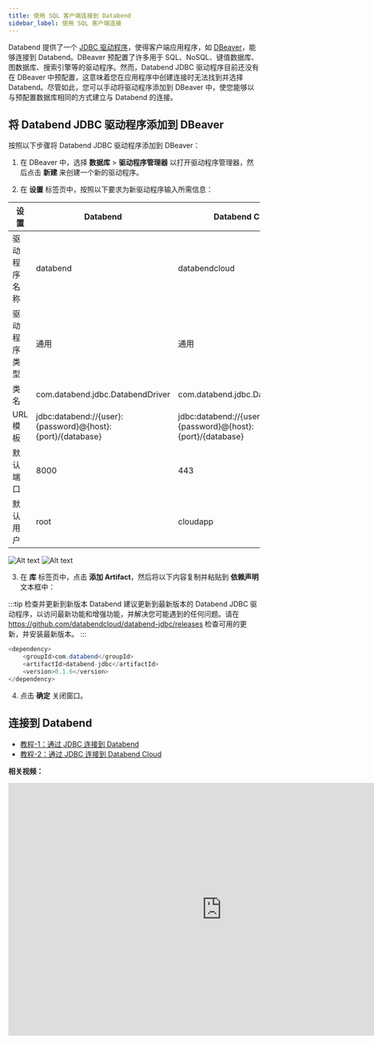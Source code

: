 ```yaml
---
title: 使用 SQL 客户端连接到 Databend
sidebar_label: 使用 SQL 客户端连接
---
```


Databend 提供了一个 [JDBC 驱动程序](https://github.com/databendcloud/databend-jdbc)，使得客户端应用程序，如 [DBeaver](https://dbeaver.com/)，能够连接到 Databend。DBeaver 预配置了许多用于 SQL、NoSQL、键值数据库、图数据库、搜索引擎等的驱动程序。然而，Databend JDBC 驱动程序目前还没有在 DBeaver 中预配置，这意味着您在应用程序中创建连接时无法找到并选择 Databend。尽管如此，您可以手动将驱动程序添加到 DBeaver 中，使您能够以与预配置数据库相同的方式建立与 Databend 的连接。

## 将 Databend JDBC 驱动程序添加到 DBeaver

按照以下步骤将 Databend JDBC 驱动程序添加到 DBeaver：

1. 在 DBeaver 中，选择 **数据库** > **驱动程序管理器** 以打开驱动程序管理器，然后点击 **新建** 来创建一个新的驱动程序。

2. 在 **设置** 标签页中，按照以下要求为新驱动程序输入所需信息：

| 设置          | Databend                                                   | Databend Cloud                                             |
|--------------|------------------------------------------------------------|------------------------------------------------------------|
| 驱动程序名称  | databend                                                   | databendcloud                                              |
| 驱动程序类型  | 通用                                                      | 通用                                                      |
| 类名         | com.databend.jdbc.DatabendDriver                           | com.databend.jdbc.DatabendDriver                           |
| URL 模板     | jdbc:databend://{user}:{password}@{host}:{port}/{database} | jdbc:databend://{user}:{password}@{host}:{port}/{database} |
| 默认端口     | 8000                                                       | 443                                                        |
| 默认用户     | root                                                       | cloudapp                                                   |

![Alt text](@site/docs/public/img/integration/jdbc-new-driver.png)
![Alt text](@site/static/img/documents/develop/jdbc-new-driver.png)

3. 在 **库** 标签页中，点击 **添加 Artifact**，然后将以下内容复制并粘贴到 **依赖声明** 文本框中：

:::tip 检查并更新到新版本
Databend 建议更新到最新版本的 Databend JDBC 驱动程序，以访问最新功能和增强功能，并解决您可能遇到的任何问题。请在 ​https://github.com/databendcloud/databend-jdbc/releases 检查可用的更新，并安装最新版本。
:::

```java
<dependency>
    <groupId>com.databend</groupId>
    <artifactId>databend-jdbc</artifactId>
    <version>0.1.6</version>
</dependency>
```

4. 点击 **确定** 关闭窗口。

## 连接到 Databend

- [教程-1：通过 JDBC 连接到 Databend](00-connect-to-databend.md)
- [教程-2：通过 JDBC 连接到 Databend Cloud](01-connect-to-databend-cloud.md)

**相关视频：**

<iframe width="853" height="505" className="iframe-video" src="https://www.youtube.com/embed/3cFmGvtU-ws" title="YouTube video player" frameBorder="0" allow="accelerometer; autoplay; clipboard-write; encrypted-media; gyroscope; picture-in-picture; web-share" allowFullScreen></iframe>